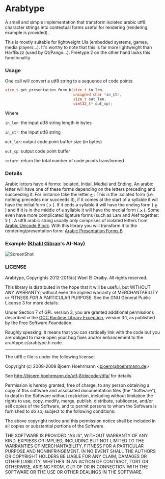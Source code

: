 # Arabtype

A small and simple implementation that transform isolated arabic utf8 character
strings into contextual forms useful for rendering (rendering example is provided).

This is mostly suitable for lightweight UIs (embedded systems, games, media players...).
It's worthy to note that this is far more lightweight than HarfBuzz (used by Qt/Pango...).
Freetype 2 on the other hand lacks this functionality.

### Usage

One call will convert a utf8 string to a sequence of code points:

```C
size_t get_presentation_form_b(size_t in_len,
                               unsigned char *in_str,
                               size_t out_len,
                               uint32_t* out_cp);
```

Where

`in_len`: the input utf8 string length in bytes

`in_str`: the input utf8 string

`out_len`: output code point buffer size (in bytes)

`out_cp`: output code point buffer	

`return`: return the total number of code points transformed

### Details
Arabic letters have 4 forms: Isolated, Initial, Medial and Ending. An arabic letter will have one of these forms depending on the letters preceding and succeeding it: For instance take the letter ﺡ : This is the isolated form (i.e. nothing precedes nor succeeds it), if it comes at the start of a syllable it will have the initial form ( ﺣ ). If it ends a syllable it will have the ending form ( ﺢ ) and if it is in the middle of a syllable it will have the medial form ( ﺤ ).  Some even have more complicated ligature forms (such as Lam and Alef together: ﻻ ) . A utf8 arabic string usually only comprises of isolated letters from [Arabic Unicode Block](http://en.wikipedia.org/wiki/Arabic_%28Unicode_block%29). With this library you will transform it to the rendering/presentation form: [Arabic Presentation Forms B](http://en.wikipedia.org/wiki/Arabic_Presentation_Forms-B)


### Example ([Khalil Gibran](http://en.wikipedia.org/wiki/Kahlil_Gibran)'s Al-Nay)

![ScreenShot](https://raw.github.com/eloraiby/arabtype/master/example.png)


### LICENSE

Arabtype, Copyrights 2012-2015(c) Wael El Oraiby. All rights reserved.

This library is distributed in the hope that it will be useful,
but WITHOUT ANY WARRANTY; without even the implied warranty of
MERCHANTABILITY or FITNESS FOR A PARTICULAR PURPOSE.  See the
GNU General Public License 3 for more details.

Under Section 7 of GPL version 3, you are granted additional
permissions described in the [GCC Runtime Library Exception](https://www.gnu.org/licenses/gcc-exception-3.1.en.html), version 3.1,
as published by the Free Software Foundation.

Roughly speaking: it means that you can statically link with the code but you are obliged
to make open your bug fixes and/or enhancement to the arabtype.c/arabtype.h code.

-----------------------------------------------------------------------
The utf8.c file is under the following license:

Copyright (c) 2008-2009 Bjoern Hoehrmann &lt;bjoern@hoehrmann.de&gt;

See <A HREF="http://bjoern.hoehrmann.de/utf-8/decoder/dfa/">http://bjoern.hoehrmann.de/utf-8/decoder/dfa/</A> for details.

Permission is hereby granted, free of charge, to any person obtaining a copy of
this software and associated documentation files (the &quot;Software&quot;), to deal in
the Software without restriction, including without limitation the rights to
use, copy, modify, merge, publish, distribute, sublicense, and/or sell copies of
the Software, and to permit persons to whom the Software is furnished to do so,
subject to the following conditions:

The above copyright notice and this permission notice shall be included in all
copies or substantial portions of the Software.

THE SOFTWARE IS PROVIDED &quot;AS IS&quot;, WITHOUT WARRANTY OF ANY KIND, EXPRESS OR
IMPLIED, INCLUDING BUT NOT LIMITED TO THE WARRANTIES OF MERCHANTABILITY, FITNESS
FOR A PARTICULAR PURPOSE AND NONINFRINGEMENT. IN NO EVENT SHALL THE AUTHORS OR
COPYRIGHT HOLDERS BE LIABLE FOR ANY CLAIM, DAMAGES OR OTHER LIABILITY, WHETHER
IN AN ACTION OF CONTRACT, TORT OR OTHERWISE, ARISING FROM, OUT OF OR IN
CONNECTION WITH THE SOFTWARE OR THE USE OR OTHER DEALINGS IN THE SOFTWARE.
